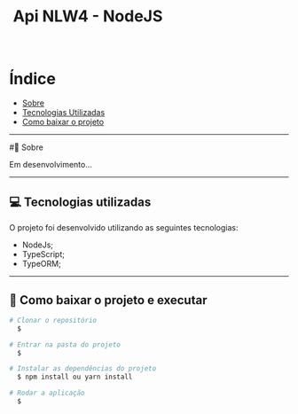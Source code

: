  <h1 align="Left">  
  <img src="">
  <Strong>Api NLW4 - NodeJS</Strong>
 </h1>

<h1 align="center">
  <img src="" />
<h1>

# Índice

- [Sobre](#-sobre)
- [Tecnologias Utilizadas](#-tecnologias-utilizadas)
- [Como baixar o projeto](#-como-baixar-o-projeto)

---

#🧱 Sobre

Em desenvolvimento...

---

## 💻 Tecnologias utilizadas

O projeto foi desenvolvido utilizando as seguintes tecnologias:

- NodeJs;
- TypeScript;
- TypeORM;

---

## 📁 Como baixar o projeto e executar

```bash
# Clonar o repositório
  $ 

# Entrar na pasta do projeto
  $ 

# Instalar as dependências do projeto
  $ npm install ou yarn install

# Rodar a aplicação
  $ 

```
